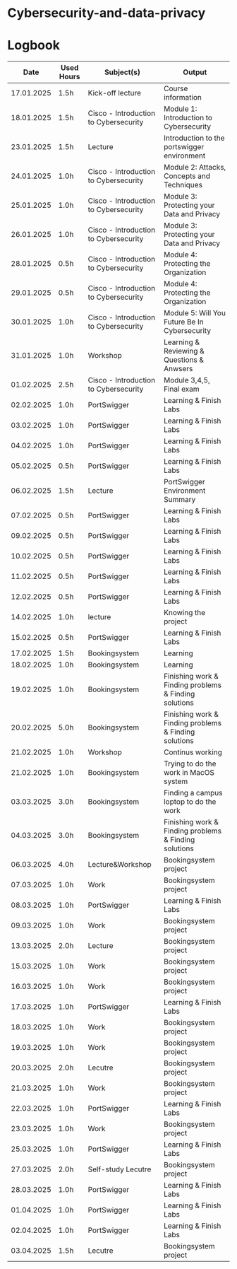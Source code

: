 # Cybersecurity-and-data-privacy
# Logbook

| Date       | Used Hours | Subject(s)                              | Output                                         |
|------------|------------|--------------------------------|-----------------------------------------------|
| 17.01.2025 | 1.5h       | Kick-off lecture         | Course information    |
| 18.01.2025 | 1.5h       | Cisco - Introduction to Cybersecurity | Module 1: Introduction to Cybersecurity      |
| 23.01.2025 | 1.5h       | Lecture                    | Introduction to the portswigger environment  |
| 24.01.2025 | 1.0h       | Cisco - Introduction to Cybersecurity | Module 2: Attacks, Concepts and Techniques   |
| 25.01.2025 | 1.0h       | Cisco - Introduction to Cybersecurity | Module 3: Protecting your Data and Privacy   |
| 26.01.2025 | 1.0h       | Cisco - Introduction to Cybersecurity | Module 3: Protecting your Data and Privacy   |
| 28.01.2025 | 0.5h       | Cisco - Introduction to Cybersecurity | Module 4: Protecting the Organization   |
| 29.01.2025 | 0.5h       | Cisco - Introduction to Cybersecurity | Module 4: Protecting the Organization   |
| 30.01.2025 | 1.0h       | Cisco - Introduction to Cybersecurity | Module 5: Will You Future Be In Cybersecurity   |
| 31.01.2025 | 1.0h       | Workshop | Learning & Reviewing & Questions & Anwsers   |
| 01.02.2025 | 2.5h       | Cisco - Introduction to Cybersecurity | Module 3,4,5,  Final exam  |
| 02.02.2025 | 1.0h       | PortSwigger | Learning & Finish Labs|
| 03.02.2025 | 1.0h       | PortSwigger | Learning & Finish Labs  |
| 04.02.2025 | 1.0h       | PortSwigger | Learning & Finish Labs  |
| 05.02.2025 | 0.5h       | PortSwigger | Learning & Finish Labs |
| 06.02.2025 | 1.5h       | Lecture | PortSwigger Environment Summary  |
| 07.02.2025 | 0.5h       | PortSwigger | Learning & Finish Labs |
| 09.02.2025 | 0.5h       | PortSwigger | Learning & Finish Labs |
| 10.02.2025 | 0.5h       | PortSwigger | Learning & Finish Labs |
| 11.02.2025 | 0.5h       | PortSwigger | Learning & Finish Labs |
| 12.02.2025 | 0.5h       | PortSwigger | Learning & Finish Labs |
| 14.02.2025 | 1.0h       | lecture | Knowing the project |
| 15.02.2025 | 0.5h       | PortSwigger | Learning & Finish Labs |
| 17.02.2025 | 1.5h       | Bookingsystem | Learning |
| 18.02.2025 | 1.0h       | Bookingsystem | Learning |
| 19.02.2025 | 1.0h       | Bookingsystem | Finishing work & Finding problems & Finding solutions|
| 20.02.2025 | 5.0h       | Bookingsystem | Finishing work & Finding problems & Finding solutions|
| 21.02.2025 | 1.0h       | Workshop | Continus working|
| 21.02.2025 | 1.0h       | Bookingsystem | Trying to do the work in MacOS system|
| 03.03.2025 | 3.0h       | Bookingsystem | Finding a campus loptop to do the work|
| 04.03.2025 | 3.0h       | Bookingsystem | Finishing work & Finding problems & Finding solutions|
| 06.03.2025 | 4.0h       | Lecture&Workshop | Bookingsystem project|
| 07.03.2025 | 1.0h       | Work | Bookingsystem project|
| 08.03.2025 | 1.0h       | PortSwigger | Learning & Finish Labs |
| 09.03.2025 | 1.0h       | Work | Bookingsystem project|
| 13.03.2025 | 2.0h       | Lecture | Bookingsystem project|
| 15.03.2025 | 1.0h       | Work | Bookingsystem project|
| 16.03.2025 | 1.0h       | Work | Bookingsystem project|
| 17.03.2025 | 1.0h       | PortSwigger | Learning & Finish Labs |
| 18.03.2025 | 1.0h       | Work | Bookingsystem project|
| 19.03.2025 | 1.0h       | Work | Bookingsystem project|
| 20.03.2025 | 2.0h       | Lecutre | Bookingsystem project|
| 21.03.2025 | 1.0h       | Work | Bookingsystem project|
| 22.03.2025 | 1.0h       | PortSwigger | Learning & Finish Labs |
| 23.03.2025 | 1.0h       | Work | Bookingsystem project|
| 25.03.2025 | 1.0h       | PortSwigger | Learning & Finish Labs |
| 27.03.2025 | 2.0h       | Self-study Lecutre  | Bookingsystem project|
| 28.03.2025 | 1.0h       | PortSwigger | Learning & Finish Labs |
| 01.04.2025 | 1.0h       | PortSwigger | Learning & Finish Labs |
| 02.04.2025 | 1.0h       | PortSwigger | Learning & Finish Labs |
| 03.04.2025 | 1.5h       | Lecutre | Bookingsystem project|

